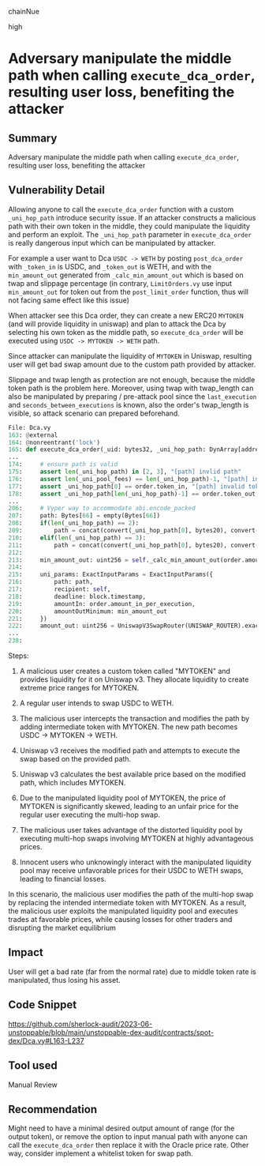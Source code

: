 chainNue

high

# Adversary manipulate the middle path when calling `execute_dca_order`, resulting user loss, benefiting the attacker

## Summary

Adversary manipulate the middle path when calling `execute_dca_order`, resulting user loss, benefiting the attacker

## Vulnerability Detail

Allowing anyone to call the `execute_dca_order` function with a custom `_uni_hop_path` introduce security issue. If an attacker constructs a malicious path with their own token in the middle, they could manipulate the liquidity and perform an exploit. The `_uni_hop_path` parameter in `execute_dca_order` is really dangerous input which can be manipulated by attacker.

For example a user want to Dca `USDC -> WETH` by posting `post_dca_order` with `_token_in` is USDC, and `_token_out` is WETH, and with the `min_amount_out` generated from `_calc_min_amount_out` which is based on twap and slippage percentage (in contrary, `LimitOrders.vy` use input `min_amount_out` for token out from the `post_limit_order` function, thus will not facing same effect like this issue)

When attacker see this Dca order, they can create a new ERC20 `MYTOKEN` (and will provide liquidity in uniswap) and plan to attack the Dca by selecting his own token as the middle path, so `execute_dca_order` will be executed using `USDC -> MYTOKEN -> WETH` path.

Since attacker can manipulate the liquidity of `MYTOKEN` in Uniswap, resulting user will get bad swap amount due to the custom path provided by attacker.

Slippage and twap length as protection are not enough, because the middle token path is the problem here. Moreover, using twap with twap_length can also be manipulated by preparing / pre-attack pool since the `last_execution` and `seconds_between_executions` is known, also the order's twap_length is visible, so attack scenario can prepared beforehand.

```python
File: Dca.vy
163: @external
164: @nonreentrant('lock')
165: def execute_dca_order(_uid: bytes32, _uni_hop_path: DynArray[address, 3], _uni_pool_fees: DynArray[uint24, 2], _share_profit: bool):
...
174:     # ensure path is valid
175:     assert len(_uni_hop_path) in [2, 3], "[path] invlid path"
176:     assert len(_uni_pool_fees) == len(_uni_hop_path)-1, "[path] invalid fees"
177:     assert _uni_hop_path[0] == order.token_in, "[path] invalid token_in"
178:     assert _uni_hop_path[len(_uni_hop_path)-1] == order.token_out, "[path] invalid token_out"
...
206:     # Vyper way to accommodate abi.encode_packed
207:     path: Bytes[66] = empty(Bytes[66])
208:     if(len(_uni_hop_path) == 2):
209:         path = concat(convert(_uni_hop_path[0], bytes20), convert(_uni_pool_fees[0], bytes3), convert(_uni_hop_path[1], bytes20))
210:     elif(len(_uni_hop_path) == 3):
211:         path = concat(convert(_uni_hop_path[0], bytes20), convert(_uni_pool_fees[0], bytes3), convert(_uni_hop_path[1], bytes20), convert(_uni_pool_fees[1], bytes3), convert(_uni_hop_path[2], bytes20))
212:
213:     min_amount_out: uint256 = self._calc_min_amount_out(order.amount_in_per_execution, _uni_hop_path, _uni_pool_fees, order.twap_length, order.max_slippage)
214:
215:     uni_params: ExactInputParams = ExactInputParams({
216:         path: path,
217:         recipient: self,
218:         deadline: block.timestamp,
219:         amountIn: order.amount_in_per_execution,
220:         amountOutMinimum: min_amount_out
221:     })
222:     amount_out: uint256 = UniswapV3SwapRouter(UNISWAP_ROUTER).exactInput(uni_params)
...
238:
```

Steps:

1. A malicious user creates a custom token called "MYTOKEN" and provides liquidity for it on Uniswap v3. They allocate liquidity to create extreme price ranges for MYTOKEN.

2. A regular user intends to swap USDC to WETH.

3. The malicious user intercepts the transaction and modifies the path by adding intermediate token with MYTOKEN. The new path becomes USDC -> MYTOKEN -> WETH.

4. Uniswap v3 receives the modified path and attempts to execute the swap based on the provided path.

5. Uniswap v3 calculates the best available price based on the modified path, which includes MYTOKEN.

6. Due to the manipulated liquidity pool of MYTOKEN, the price of MYTOKEN is significantly skewed, leading to an unfair price for the regular user executing the multi-hop swap.

7. The malicious user takes advantage of the distorted liquidity pool by executing multi-hop swaps involving MYTOKEN at highly advantageous prices.

8. Innocent users who unknowingly interact with the manipulated liquidity pool may receive unfavorable prices for their USDC to WETH swaps, leading to financial losses.

In this scenario, the malicious user modifies the path of the multi-hop swap by replacing the intended intermediate token with MYTOKEN. As a result, the malicious user exploits the manipulated liquidity pool and executes trades at favorable prices, while causing losses for other traders and disrupting the market equilibrium

## Impact

User will get a bad rate (far from the normal rate) due to middle token rate is manipulated, thus losing his asset.

## Code Snippet

https://github.com/sherlock-audit/2023-06-unstoppable/blob/main/unstoppable-dex-audit/contracts/spot-dex/Dca.vy#L163-L237

## Tool used

Manual Review

## Recommendation

Might need to have a minimal desired output amount of range (for the output token), or remove the option to input manual path with anyone can call the `execute_dca_order` then replace it with the Oracle price rate. Other way, consider implement a whitelist token for swap path.
